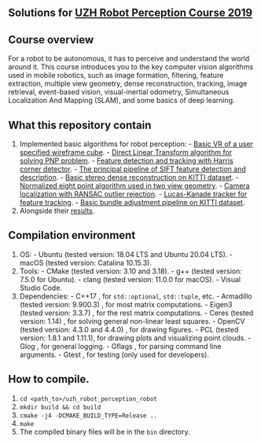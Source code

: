 Solutions for [UZH Robot Perception Course 2019](http://rpg.ifi.uzh.ch/teaching.html)
---

## Course overview
For a robot to be autonomous, it has to perceive and understand the world around it. This course introduces you to the key computer vision algorithms used in mobile robotics, such as image formation, filtering, feature extraction, multiple view geometry, dense reconstruction, tracking, image retrieval, event-based vision, visual-inertial odometry, Simultaneous Localization And Mapping (SLAM), and some basics of deep learning.
## What this repository contain
  1. Implemented basic algorithms for robot perception:
    - [Basic VR of a user specified wireframe cube](/src/01_ar_wireframe_cube).
    - [Direct Linear Transform algorithm for solving PNP problem](/src/02_pnp_dlt).
    - [Feature detection and tracking with Harris corner detector](/src/03_harris_detection_and_tracking).
    - [The principal pipeline of SIFT feature detection and description](src/04_sift).
    - [Basic stereo dense reconstruction on KITTI dataset](src/05_stereo_dense_reconstruction).
    - [Normalized eight point algorithm used in two view geometry](src/06_two_view_geometry). 
    - [Camera localization with RANSAC outlier rejection](src/07_ransac_localization).
    - [Lucas-Kanade tracker for feature tracking](src/08_lucas_kanade_tracker).
    - [Basic bundle adjustment pipeline on KITTI dataset](src/09_bundle_adjustment).
  2. Alongside their [results](./results).
## Compilation environment
  1. OS: 
    - Ubuntu (tested version: 18.04 LTS and Ubuntu 20.04 LTS).
    - macOS  (tested version: Catalina 10.15.3).
  2. Tools: 
    - CMake (tested version: 3.10 and 3.18).
    - g++   (tested version: 7.5.0 for Ubuntu).
    - clang (tested version: 11.0.0 for macOS).
    - Visual Studio Code.
  3. Dependencies:
    - C++17                                       , for `std::optional`, `std::tuple`, etc.
    - Armadillo (tested version: 9.900.3)         , for most matrix computations.
    - Eigen3    (tested version: 3.3.7)           , for the rest matrix computations.
    - Ceres     (tested version: 1.14)            , for solving general non-linear least squares.
    - OpenCV    (tested version: 4.3.0 and 4.4.0) , for drawing figures.
    - PCL       (tested version: 1.8.1 and 1.11.1), for drawing plots and visualizing point clouds.
    - Glog                                        , for general logging.
    - Gflags                                      , for parsing command line arguments.
    - Gtest                                       , for testing (only used for developers).
## How to compile.
  1. `cd <path_to>/uzh_robot_perception_robot`
  2. `mkdir build && cd build` 
  3. `cmake -j4 -DCMAKE_BUILD_TYPE=Release ..` 
  4. `make`
  5. The compiled binary files will be in the `bin` directory.
